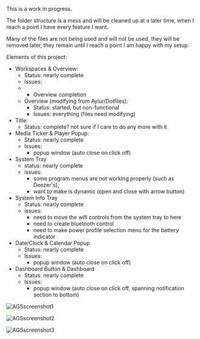 
This is a work in progress.

The folder structure is a mess and will be cleaned up at a later time, when I reach a point I have every feature I want.

Many of the files are not being used and will not be used, they will be removed later, they remain until I reach a point I am happy with my setup.

Elements of this project:
- Workspaces & Overview:
  - Status: nearly complete
  - Issues:
  - - Overview completion
  - Overview (modifying from Aylur/Dotfiles):
    - Status: started, but non-functional
    - Issues: everything (files need modifying)
- Title:
  - Status: complete? not sure if I care to do any more with it
- Media Ticker & Player Popup:
  - Status: nearly complete
  - Issues:
    - popup window (auto close on click off)
- System Tray
  - status: nearly complete
  - issues:
    - some program menus are not working properly (such as Deezer's),
    - want to make is dynamic (open and close with arrow button)
- System Info Tray
  - Status: nearly complete
  - issues:
    - need to move the wifi controls from the system tray to here
    - need to create bluetooth control
    - need to make power profile selection menu for the battery indicator
- Date/Clock & Calendar Popup
  - Status: nearly complete
  - Issues:
    - popup window (auto close on click off)
- Dashboard Button & Dashboard
  - Status: nearly complete
  - Issues:
    - popup window (auto close on click off, spanning notification section to bottom)

![AGSscreenshot1](https://github.com/gitmeED331/dotfiles/assets/142960718/3a1a3261-3ce9-4915-b7e3-c6d4ffae75e5)

![AGSscreenshot2](https://github.com/gitmeED331/dotfiles/assets/142960718/91f82d67-2011-486e-aee7-35da3e531f82)

![AGSscreenshot3](https://github.com/gitmeED331/dotfiles/assets/142960718/0385371f-0460-4b87-a8c8-75c797c356e0)

